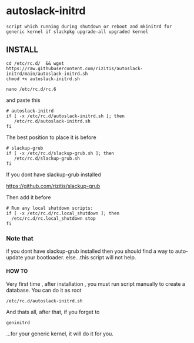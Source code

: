 # autoslack-initrd
```
script which running during shutdown or reboot and mkinitrd for generic kernel if slackpkg upgrade-all upgraded kernel
```
## INSTALL
```
cd /etc/rc.d/  && wget https://raw.githubusercontent.com/rizitis/autoslack-initrd/main/autoslack-initrd.sh
chmod +x autoslack-initrd.sh
```
```
nano /etc/rc.d/rc.6
```
and paste this
```
# autoslack-initrd
if [ -x /etc/rc.d/autoslack-initrd.sh ]; then
   /etc/rc.d/autoslack-initrd.sh
fi
```
The best position to place it 
is before
```
# slackup-grub
if [ -x /etc/rc.d/slackup-grub.sh ]; then
   /etc/rc.d/slackup-grub.sh
fi
```
If you dont have slackup-grub installed 

https://github.com/rizitis/slackup-grub

Then add it before 
```
# Run any local shutdown scripts:
if [ -x /etc/rc.d/rc.local_shutdown ]; then
  /etc/rc.d/rc.local_shutdown stop
fi
```
### Note that 
if you dont have slackup-grub installed then you should find a way to auto-update your bootloader.
else...this script will not help.

#### HOW TO
Very first time , after installation , you must run script manually to create a database.
You can do it as root
```
/etc/rc.d/autoslack-initrd.sh
```

And thats all, after that, if you forget to 
```
geninitrd
```
...for your generic kernel, it will do it for you. 


